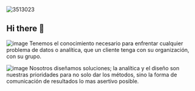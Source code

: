 ![3513023](https://user-images.githubusercontent.com/91501857/140941878-87bbffb8-9a05-4a18-8f00-d6ec0e7c497a.jpg)


## Hi there 👋




![image](https://user-images.githubusercontent.com/91501857/140941214-79df91d8-cae7-4b98-90ee-87357d02c6e7.png)
Tenemos el conocimiento necesario para enfrentar cualquier problema de datos o analítica, que un cliente tenga con su organización, con su grupo. 

![image](https://user-images.githubusercontent.com/91501857/140941002-c3c4c1f7-65b5-4923-bf45-7a44fb8cccc3.png)
Nosotros diseñamos soluciones; la analítica y el diseño son nuestras prioridades para no solo dar los métodos, sino la forma de comunicación de resultados lo mas asertivo posible. 

